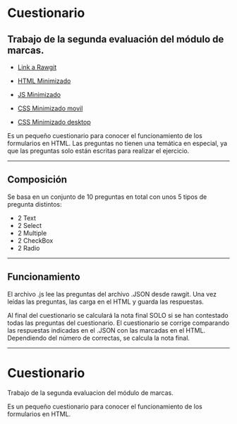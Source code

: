 # Cuestionario
## Trabajo de la segunda evaluación del módulo de marcas.

+ [Link a Rawgit](https://rawgit.com/Pauuu/Cuestionarioo/master/formulario.html)

+ [HTML Minimizado](https://github.com/Pauuu/Cuestionarioo/blob/Minimificaciones/formulario.html) 

+ [JS Minimizado](https://github.com/Pauuu/Cuestionarioo/blob/Minimificaciones/js/js.js)

+ [CSS Minimizado movil](https://github.com/Pauuu/Cuestionarioo/blob/Minimificaciones/css/m.css)

+ [CSS Minimizado desktop](https://github.com/Pauuu/Cuestionarioo/blob/Minimificaciones/css/d.css)



Es un pequeño cuestionario para conocer el funcionamiento de los formularios en HTML. Las preguntas no tienen una temática en especial, ya que las preguntas solo están escritas para realizar el ejercicio.

---
## Composición

Se basa en un conjunto de 10 preguntas en total con unos 5 tipos de pregunta distintos:
+ 2 Text
+ 2 Select
+ 2 Multiple
+ 2 CheckBox
+ 2 Radio

---
## Funcionamiento
El archivo .js lee las preguntas del archivo .JSON desde rawgit.
Una vez leídas las preguntas, las carga en el HTML y guarda las respuestas.

Al final del cuestionario se calculará la nota final SOLO si se han contestado todas las preguntas del cuestionario.
El cuestionario se corrige comparando las respuestas indicadas en el .JSON con las marcadas en el HTML.
Dependiendo del número de correctas, se calcula la nota final.

---
# Cuestionario

Trabajo de la segunda evaluacion del módulo de marcas.

Es un pequeño cuestionario para conocer el funcionamiento de los formularios en HTML.


